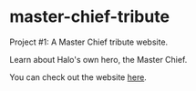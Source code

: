 # master-chief-tribute
Project #1: A Master Chief tribute website.

Learn about Halo's own hero, the Master Chief.

You can check out the website [here](https://jameslusk.github.io/master-chief-tribute/).
